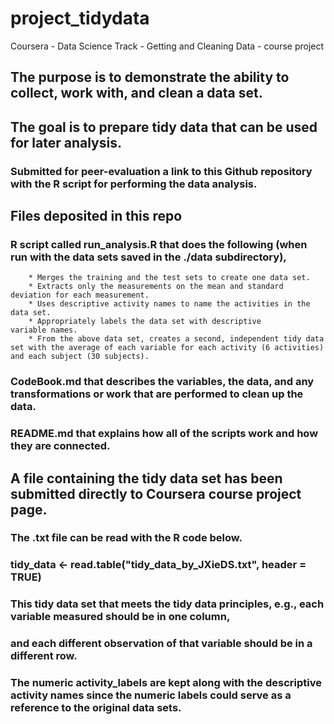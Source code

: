 project_tidydata
================

Coursera - Data Science Track - Getting and Cleaning Data - course project

## The purpose is to demonstrate the ability to collect, work with, and clean a data set. 
## The goal is to prepare tidy data that can be used for later analysis. 

### Submitted for peer-evaluation a link to this Github repository with the R script for performing the data analysis. 

## Files deposited in this repo
### R script called run_analysis.R that does the following (when run with the data sets saved in the ./data subdirectory),
        * Merges the training and the test sets to create one data set.
        * Extracts only the measurements on the mean and standard deviation for each measurement. 
        * Uses descriptive activity names to name the activities in the data set.
        * Appropriately labels the data set with descriptive variable names. 
        * From the above data set, creates a second, independent tidy data set with the average of each variable for each activity (6 activities) and each subject (30 subjects).
### CodeBook.md that describes the variables, the data, and any transformations or work that are performed to clean up the data. 
### README.md that explains how all of the scripts work and how they are connected. 

## A file containing the tidy data set has been submitted directly to Coursera course project page.
### The .txt file can be read with the R code below.
###     tidy_data <- read.table("tidy_data_by_JXieDS.txt", header = TRUE)
### This tidy data set that meets the tidy data principles, e.g., each variable measured should be in one column, 
### and each different observation of that variable should be in a different row.
### The numeric activity_labels are kept along with the descriptive activity names since the numeric labels could serve as a reference to the original data sets.  